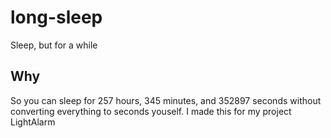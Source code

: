 # long-sleep
Sleep, but for a while

## Why
So you can sleep for 257 hours, 345 minutes, and 352897 seconds without converting everything to seconds youself.
I made this for my project LightAlarm
